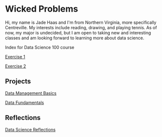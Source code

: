 # Wicked Problems

Hi, my name is Jade Haas and I'm from Northern Virginia, more specifically Centreville. My interests include reading, drawing, and playing tennis. As of now, my major is undecided, but I am open to taking new and interesting classes and am looking forward to learning more about data science. 

Index for Data Science 100 course 

[Exercise 1](practice1.md)

[Exercise 2](practice2.md)

## Projects

[Data Management Basics](data_basics.md)

[Data Fundamentals](proj2.md)

## Reflections

[Data Science Reflections](data_science_reflections.md)
